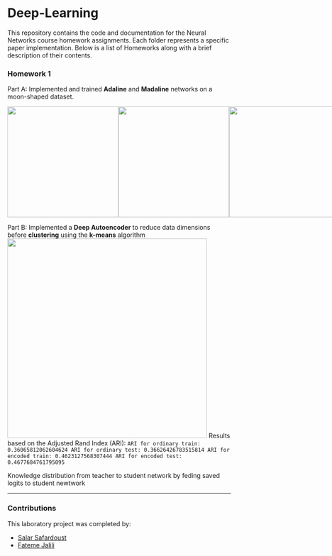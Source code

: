 # Deep-Learning

This repository contains the code and documentation for the Neural Networks course homework assignments. Each folder represents a specific paper implementation. Below is a list of Homeworks along with a brief description of their contents.

### Homework 1

Part A: Implemented and trained **Adaline** and **Madaline** networks on a moon-shaped dataset.

<div style="display: flex; justify-content: space-between;">
  <img src="https://github.com/user-attachments/assets/85d6e45a-31c2-4008-a5b1-823528f70329" width="250">
  <img src="https://github.com/user-attachments/assets/2ba4384e-2a9d-4407-8258-83f264157ea2" width="250">
  <img src="https://github.com/user-attachments/assets/e0fec43f-8fb9-44a8-a823-7f0aaeaff5a1" width="250">
</div>


Part B: Implemented a **Deep Autoencoder** to reduce data dimensions before **clustering** using the **k-means** algorithm
\
<img src="https://github.com/user-attachments/assets/80fdd936-bdef-4f95-afa1-b9fe65c91060" width="450">
Results based on the Adjusted Rand Index (ARI):
`ARI for ordinary train: 0.36065812062604624
ARI for ordinary test: 0.36626426783515814
ARI for encoded train: 0.4623127568307444
ARI for encoded test: 0.4677684761795095`


Knowledge distribution from teacher to student network by feding saved logits to student newtwork


---

### Contributions

This laboratory project was completed by:

- [Salar Safardoust](https://github.com/salar-sfd)
- [Fateme Jalili](https://github.com/fatemeJalili)


